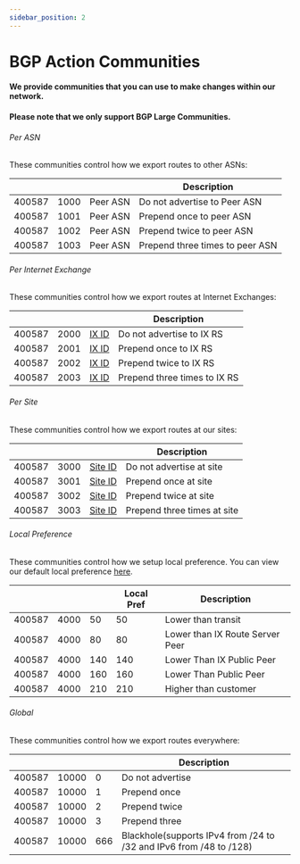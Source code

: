 ```yaml
---
sidebar_position: 2
---
```


# BGP Action Communities

#### We provide communities that you can use to make changes within our network.

#### Please note that we only support BGP Large Communities.


###### Per ASN
These communities control how we export routes to other ASNs:

|        |      |          | Description                     |
|--------|------|----------|---------------------------------|
| 400587 | 1000 | Peer ASN | Do not advertise to Peer ASN    |
| 400587 | 1001 | Peer ASN | Prepend once to peer ASN        |
| 400587 | 1002 | Peer ASN | Prepend twice to peer ASN       |
| 400587 | 1003 | Peer ASN | Prepend three times to peer ASN |


###### Per Internet Exchange
These communities control how we export routes at Internet Exchanges:

|        |      |                                           | Description                  |
|--------|------|-------------------------------------------|------------------------------|
| 400587 | 2000 | [IX ID](/docs/BGP%20Communities/IX%20IDs) | Do not advertise to IX RS    |
| 400587 | 2001 | [IX ID](/docs/BGP%20Communities/IX%20IDs) | Prepend once to IX RS        |
| 400587 | 2002 | [IX ID](/docs/BGP%20Communities/IX%20IDs) | Prepend twice to IX RS       |
| 400587 | 2003 | [IX ID](/docs/BGP%20Communities/IX%20IDs) | Prepend three times to IX RS |


###### Per Site
These communities control how we export routes at our sites:

|        |      |                                               | Description                 |
|--------|------|-----------------------------------------------|-----------------------------|
| 400587 | 3000 | [Site ID](/docs/BGP%20Communities/Site%20IDs) | Do not advertise at site    |
| 400587 | 3001 | [Site ID](/docs/BGP%20Communities/Site%20IDs) | Prepend once at site        |
| 400587 | 3002 | [Site ID](/docs/BGP%20Communities/Site%20IDs) | Prepend twice at site       |
| 400587 | 3003 | [Site ID](/docs/BGP%20Communities/Site%20IDs) | Prepend three times at site |


###### Local Preference
These communities control how we setup local preference. You can view our default local preference [here](/docs/BGP%20Communities/Peer%20Types).

|        |      |     | Local Pref | Description                     |
|--------|------|-----|------------|---------------------------------|
| 400587 | 4000 | 50  | 50         | Lower than transit              |
| 400587 | 4000 | 80  | 80         | Lower than IX Route Server Peer |
| 400587 | 4000 | 140 | 140        | Lower Than IX Public Peer       |
| 400587 | 4000 | 160 | 160        | Lower Than Public Peer          |
| 400587 | 4000 | 210 | 210        | Higher than customer            |



###### Global
These communities control how we export routes everywhere:

|        |       |     | Description                                                        |
|--------|-------|-----|--------------------------------------------------------------------|
| 400587 | 10000 | 0   | Do not advertise                                                   |
| 400587 | 10000 | 1   | Prepend once                                                       |
| 400587 | 10000 | 2   | Prepend twice                                                      |
| 400587 | 10000 | 3   | Prepend three                                                      |
| 400587 | 10000 | 666 | Blackhole(supports IPv4 from /24 to /32 and IPv6 from /48 to /128) |
